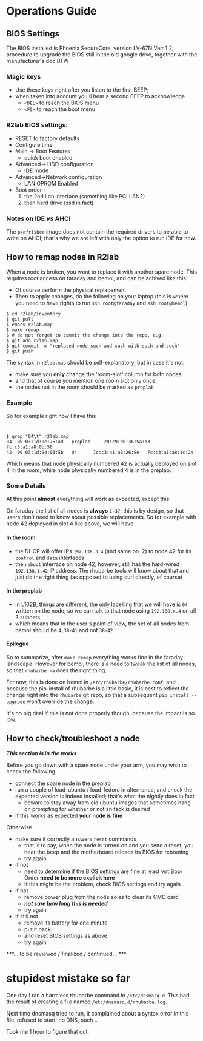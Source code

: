 # Operations Guide

## BIOS Settings

The BIOS installed is Phoenix SecureCore, version LV-67N Ver: 1.2; procedure to upgrade the BIOS still in the old google drive, together with the manufacturer's doc BTW

### Magic keys

* Use these keys right after you listen to the first BEEP;
* when taken into account you'll hear a second BEEP to acknowledge
  * `<DEL>` to reach the BIOS menu
  * `<F5>` to reach the boot menu

### R2lab BIOS settings:

* RESET to factory defaults
* Configure time
* Main -> Boot Features
  * quick boot enabled
* Advanced-> HDD configuration
  * IDE mode
* Advanced->Network configuration
  * LAN OPROM Enabled
* Boot order : 
  1. the 2nd Lan interface (something like PCI LAN2)
  1. then hard drive (ssd in fact)

### Notes on IDE *vs* AHCI

The `pxefrisbee` image does not contain the required drivers to be able to write on AHCI; that's why we are left with only the option to run IDE for now.

## How to remap nodes in R2lab

When a node is broken, you want to replace it with another spare node.
This requires root access on faraday and bemol, and can be achived like this:

* Of course perform the physical replacement
* Then to apply changes, do the following on your laptop (this is where you need to have rights to run `ssh root@faraday` and `ssh root@bemol`)

```
$ cd r2lab/inventory
$ git pull
$ emacs r2lab.map
$ make remap
$ # do not forget to commit the change into the repo, e.g.
$ git add r2lab.map
$ git commit -m "replaced node such-and-such with such-and-such"
$ git push
```

The syntax in `r2lab.map` should be self-explanatory, but in case it's not:

 * make sure you **only** change the 'room-slot' column for both nodes
 * and that of course you mention one room slot only once
 * the nodes not in the room should be marked as `preplab`

### Example

So for example right now I have this

#
```
$ grep "04\t" r2lab.map
04	00:03:1d:0e:75:a9	preplab		20:c9:d0:36:5a:b3	7c:c3:a1:a8:0b:56
42	00:03:1d:0e:03:5b	04		7c:c3:a1:a8:26:9e	7c:c3:a1:a8:1c:2a
```

Which means that node physically numbered 42 is actually deployed on slot 4 in the room, while node physically numbered 4 is in the preplab.

### Some Details

At this point **almost** everything will work as expected, except this:

On faraday the list of all nodes is **always** `1-37`; this is by design, so that users don't need to know about possible replacements. So for example with node 42 deployed in slot 4 like above, we will have

#### In the room 

* the DHCP will offer IPs `192.138.3.4` (and same on .2) to node 42 for its `control` and `data` interfaces
* the `reboot` interface on node 42, however, still has the hard-wired `192.138.1.42` IP address. The rhubarbe tools will know about that and just do the right thing (as opposed to using curl directly, of course)

#### In the preplab

* in L102B, things are different, the only labelling that we will have is `04` written on the node, so we can talk to that node using `192.138.x.4` on all 3 subnets
* which means that in the user's point of view, the set of all nodes from bemol should be `4,38-41` and not `38-42` 

#### Epilogue

So to summarize, after `make remap` everything works fine in the faraday landscape. However for bemol, there is a need to tweak the list of all nodes, so that `rhubarbe -a` does the right thing.

For now, this is done on bemol in `/etc/rhubarbe/rhubarbe.conf`; and because the pip-install of rhubarbe is a little basic, it is best to reflect the change right into the `rhubarbe` git repo, so that a subsequent `pip install --upgrade` won't override the change.

It's no big deal if this is not done properly though, because the impact is so low.

## How to check/troubleshoot a node

***This section is in the works***

Before you go down with a spare node under your arm, you may wish to check the following

* connect the spare node in the preplab
* run a couple of load-ubuntu / load-fedora in alternance, and check the expected version is indeed installed; that's what the nightly does in fact
  * beware to stay away from old ubuntu images that sometimes hang on prompting for whether or not an fsck is desired
* if this works as expected **your node is fine**

Otherwise

* make sure it correctly answers `reset` commands
  * that is to say, when the node is turned on and you send a reset, you hear the beep and the motherboard reloads its BIOS for rebooting
  * try again
* if not
  * need to determine if the BIOS settings are fine at least wrt Boor Order **need to be more explicit here**
  * if this might be the problem, check BIOS settings and try again
* if not
  * remove power plug from the node so as to clear its CMC card
  * ***not sure how long this is needed***
  * try again
* if still not
  * remove its battery for one minute
  * put it back
  * and reset BIOS settings as above
  * try again

***... to be reviewed / finalized / continued... ***

# stupidest mistake so far

One day I ran a harmless rhubarbe command in `/etc/dnsmasq.d`. This had the result of creating a file named `/etc/dnsmasq.d/rhubarbe.log`. 

Next time dnsmasq tried to run, it complained about a syntax error in this file, refused to start; no DNS, ouch .. 

Took me 1 hour to figure that out. 